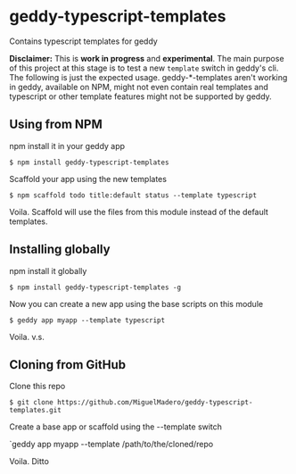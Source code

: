 geddy-typescript-templates
==========================

Contains typescript templates for geddy

__Disclaimer:__ This is __work in progress__ and __experimental__. The main purpose of this project at this stage is to test a new `template` switch in geddy's cli. The following is just the expected usage. geddy-*-templates aren't working in geddy, available on NPM, might not even contain real templates and typescript or other template features might not be supported by geddy.


## Using from NPM

npm install it in your geddy app

`$ npm install geddy-typescript-templates`

Scaffold your app using the new templates

`$ npm scaffold todo title:default status --template typescript`

Voila. Scaffold will use the files from this module instead of the default templates. 

## Installing globally

npm install it globally

`$ npm install geddy-typescript-templates -g`

Now you can create a new app using the base scripts on this module

`$ geddy app myapp --template typescript`

Voila. v.s.

## Cloning from GitHub

Clone this repo

`$ git clone https://github.com/MiguelMadero/geddy-typescript-templates.git`

Create a base app or scaffold using the --template switch

`geddy app myapp --template /path/to/the/cloned/repo

Voila. Ditto
